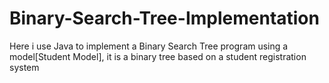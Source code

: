 # Binary-Search-Tree-Implementation
Here i use Java to implement a Binary Search Tree program using a model[Student Model], it is a binary tree based on a student registration system
